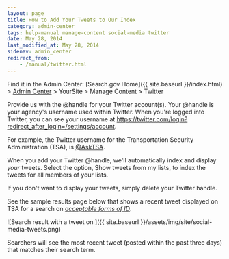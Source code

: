```yaml
---
layout: page
title: How to Add Your Tweets to Our Index
category: admin-center
tags: help-manual manage-content social-media twitter
date: May 28, 2014
last_modified_at: May 28, 2014
sidenav: admin_center
redirect_from:
    - /manual/twitter.html
---
```


Find it in the Admin Center: [Search.gov Home]({{ site.baseurl }}/index.html) > [Admin Center](https://search.usa.gov/sites/) > YourSite > Manage Content > Twitter

Provide us with the @handle for your Twitter account(s). Your @handle is your agency's username used within Twitter. When you're logged into Twitter, you can see your username at <https://twitter.com/login?redirect_after_login=/settings/account>.

For example, the Twitter username for the Transportation Security Administration (TSA), is [@AskTSA](https://twitter.com/AskTSA).

When you add your Twitter @handle, we'll automatically index and display *your* tweets. Select the option, Show tweets from my lists, to index the tweets for all members of your lists.

If you don't want to display your tweets, simply delete your Twitter handle.

See the sample results page below that shows a recent tweet displayed on TSA for a search on *[acceptable forms of ID](https://search.usa.gov/search?query=acceptable%20forms%20of%20ID&submit.x=0&submit.y=0&affiliate=tsa.gov)*.

![Search result with a tweet on ]({{ site.baseurl }}/assets/img/site/social-media-tweets.png)

Searchers will see the most recent tweet (posted within the past three days) that matches their search term.